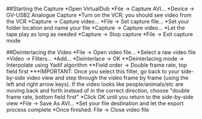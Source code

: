 ##Starting the Capture
*Open VirtualDub
*File -> Capture AVI...
*Device -> GV-USB2 Analogue Capture
*Turn on the VCR; you should see video from the VCR
*Capture -> Capture video...
*File -> Set capture file...
*Set your folder location and name your file
*Capture -> Capture video...
*Let the tape play as long as needed
*Capture -> Stop capture
*File -> Exit capture mode

##Deinterlacing the Video
*File -> Open video file...
*Select a raw video file
*Video -> Filters...
*Add...
*Deinterlace -> OK
**Deinterlacing mode -> Interpolate using Yadif algorithm
**Field order -> Double frame rate, top field first
***IMPORTANT: Once you select this filter, go back to your side-by-side video view and step through the video frame by frame (using the left and right arrow keys).  If the video looks like people/animals/etc are moving back and forth instead of in the correct direction, choose "double frame rate, bottom field first"
*Click OK until you return to the side-by-side view
*File -> Save As AVI...
*Set your file destination and let the export process complete
*Once finished: File -> Close video file